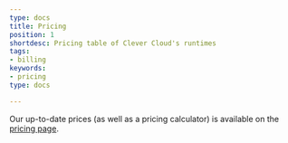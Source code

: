 ```yaml
---
type: docs
title: Pricing
position: 1
shortdesc: Pricing table of Clever Cloud's runtimes
tags:
- billing
keywords:
- pricing
type: docs

---
```


Our up-to-date prices (as well as a pricing calculator) is available on the [pricing page](https://www.clever-cloud.com/pricing).
